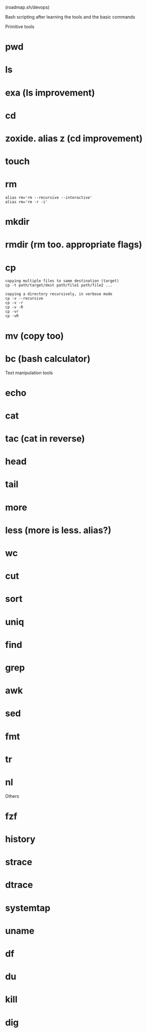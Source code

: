 (roadmap.sh/devops)

Bash scripting after learning the tools
and the basic commands

Primitive tools

# pwd
# ls
# exa (ls improvement)
# cd
# zoxide. alias z (cd improvement)
# touch
# rm
    alias rm='rm --recursive --interactive'
    alias rm='rm -r -i'
# mkdir
# rmdir (rm too. appropriate flags)
# cp
    copying multiple files to same destination (target)
    cp -t path/target/dest path/file1 path/file2 ...

    copying a directory recursively, in verbose mode
    cp -v --recursive
    cp -v -r
    cp -v -R
    cp -vr
    cp -vR
# mv (copy too)
# bc (bash calculator)

Text manipulation tools

# echo
# cat
# tac (cat in reverse)
# head
# tail
# more
# less (more is less. alias?)
# wc
# cut
# sort
# uniq
# find
# grep
# awk
# sed
# fmt
# tr
# nl

Others

# fzf
# history
# strace
# dtrace
# systemtap
# uname
# df
# du
# kill
# dig

